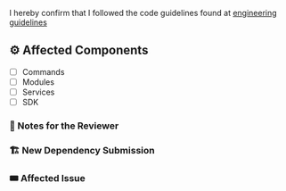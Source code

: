I hereby confirm that I followed the code guidelines found at [engineering guidelines](https://www.notion.so/checkly/Engineering-Guidelines-a3a165a203a04dc1a112f0e26b2f2d3f)

## ⚙️ Affected Components
* [ ] Commands
* [ ] Modules
* [ ] Services
* [ ] SDK

<!-- You can erase any parts of this template not applicable to your Pull Request. -->
### 📝 Notes for the Reviewer
<!-- Anything the reviewer should pay extra attention to. -->

### 🏗️ New Dependency Submission
<!-- Please explain here why we need the new dependency. -->

### 🎟 Affected Issue
<!--
If you write `"Fixes"` or `"Closes"` before the issue link like so:

```
Fixes #359
```

the connected issue will be automatically closed once the PR is merged and help with maintenance of the library 😊
-->